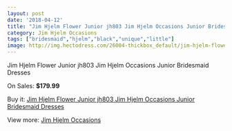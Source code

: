 ```yaml
---
layout: post
date: '2018-04-12'
title: "Jim Hjelm Flower Junior jh803 Jim Hjelm Occasions Junior Bridesmaid Dresses"
category: Jim Hjelm Occasions
tags: ["bridesmaid","hjelm","black","unique","little"]
image: http://img.hectodress.com/26004-thickbox_default/jim-hjelm-flower-junior-jh803-jim-hjelm-occasions-junior-bridesmaid-dresses.jpg
---
```

Jim Hjelm Flower Junior jh803 Jim Hjelm Occasions Junior Bridesmaid Dresses

On Sales: **$179.99**
<a href="https://www.hectodress.com/jim-hjelm-occasions/12141-jim-hjelm-flower-junior-jh803-jim-hjelm-occasions-junior-bridesmaid-dresses.html"><amp-img layout="responsive" width="600" height="600" src="//img.hectodress.com/26004-thickbox_default/jim-hjelm-flower-junior-jh803-jim-hjelm-occasions-junior-bridesmaid-dresses.jpg" alt="Jim Hjelm Flower Junior jh803 Jim Hjelm Occasions Junior Bridesmaid Dresses 0" /></a>

Buy it: [Jim Hjelm Flower Junior jh803 Jim Hjelm Occasions Junior Bridesmaid Dresses](https://www.hectodress.com/jim-hjelm-occasions/12141-jim-hjelm-flower-junior-jh803-jim-hjelm-occasions-junior-bridesmaid-dresses.html "Jim Hjelm Flower Junior jh803 Jim Hjelm Occasions Junior Bridesmaid Dresses")

View more: [Jim Hjelm Occasions](https://www.hectodress.com/190-jim-hjelm-occasions "Jim Hjelm Occasions")